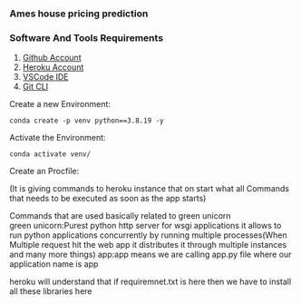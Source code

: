 ### Ames house pricing prediction
### Software And Tools Requirements 

1. [Github Account](https://github.com)  
2. [Heroku Account](http://heroku.com)  
3. [VSCode IDE](https://code.visualstudio.com/)  
4. [Git CLI](https://git-scm.com/book/en/v2/Getting-Started-The-Command-Line)

Create a new Environment:  


`conda create -p venv python==3.8.19 -y`

Activate the Environment:  

`conda activate venv/`  

Create an Procfile:  

(It is giving commands to heroku instance that on start what all Commands that needs to be executed as soon as the app starts)  

Commands that are used  basically related to green unicorn  
green unicorn:Purest python http server for wsgi applications it allows to run python applications  concurrently by running multiple processes(When Multiple request hit the web app it distributes it through multiple instances and many more things) 
app:app means we are calling app.py file where our application name is app  

heroku will understand that if requiremnet.txt is here then we have to install all these libraries here 
